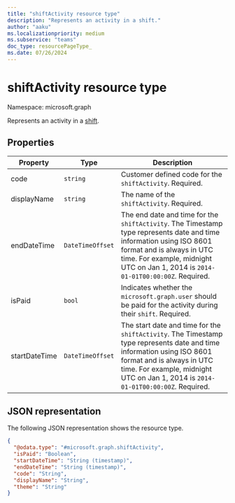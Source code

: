 ```yaml
---
title: "shiftActivity resource type"
description: "Represents an activity in a shift."
author: "aaku"
ms.localizationpriority: medium
ms.subservice: "teams"
doc_type: resourcePageType_
ms.date: 07/26/2024
---
```


# shiftActivity resource type

Namespace: microsoft.graph

Represents an activity in a [shift](shift.md).

## Properties
| Property                         | Type                    | Description                                                                                                                                                                        |
|------------------------------|-------------------------|---------------------------------------------------------------------------------------------|
| code               | `string`                  | Customer defined code for the `shiftActivity`. Required.    |
| displayName               | `string`                  | The name of the `shiftActivity`. Required.    |
| endDateTime               | `DateTimeOffset`                  | The end date and time for the `shiftActivity`. The Timestamp type represents date and time information using ISO 8601 format and is always in UTC time. For example, midnight UTC on Jan 1, 2014 is `2014-01-01T00:00:00Z`. Required.    |
| isPaid               | `bool`                  | Indicates whether the `microsoft.graph.user` should be paid for the activity during their `shift`. Required.    |
| startDateTime               | `DateTimeOffset`                  | The start date and time for the `shiftActivity`. The Timestamp type represents date and time information using ISO 8601 format and is always in UTC time. For example, midnight UTC on Jan 1, 2014 is `2014-01-01T00:00:00Z`. Required. |


## JSON representation

The following JSON representation shows the resource type.

<!-- {
  "blockType": "resource",
  "keyProperty": "id",
  "@odata.type": "microsoft.graph.shiftActivity"
}-->
```json
{
  "@odata.type": "#microsoft.graph.shiftActivity",
  "isPaid": "Boolean",
  "startDateTime": "String (timestamp)",
  "endDateTime": "String (timestamp)",
  "code": "String",
  "displayName": "String",
  "theme": "String"
}
```


<!-- uuid: 8fcb5dbc-d5aa-4681-8e31-b001d5168d79
2015-10-25 14:57:30 UTC -->
<!--
{
  "type": "#page.annotation",
  "description": "shiftActivity resource",
  "keywords": "",
  "section": "documentation",
  "tocPath": "",
  "suppressions": []
}
-->

